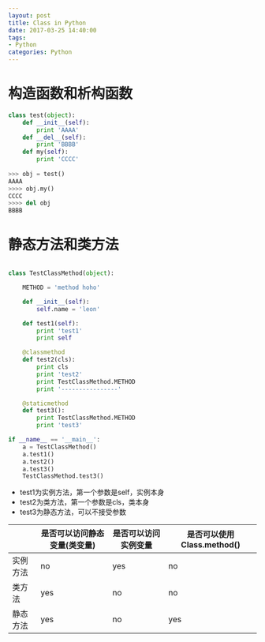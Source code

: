 ```yaml
---
layout: post
title: Class in Python
date: 2017-03-25 14:40:00
tags:
- Python
categories: Python
---
```


# 构造函数和析构函数

```python
class test(object):
    def __init__(self):
        print 'AAAA'
    def __del__(self):
        print 'BBBB'
    def my(self):
        print 'CCCC'
        
>>> obj = test()
AAAA
>>>> obj.my()
CCCC
>>>> del obj
BBBB
```



# 静态方法和类方法
```python

class TestClassMethod(object):

    METHOD = 'method hoho'

    def __init__(self):
        self.name = 'leon'

    def test1(self):
        print 'test1'
        print self

    @classmethod
    def test2(cls):
        print cls
        print 'test2'
        print TestClassMethod.METHOD
        print '----------------'

    @staticmethod
    def test3():
        print TestClassMethod.METHOD
        print 'test3'

if __name__ == '__main__':
    a = TestClassMethod()
    a.test1()
    a.test2()
    a.test3()
    TestClassMethod.test3()

```

* test1为实例方法，第一个参数是self，实例本身                
* test2为类方法，第一个参数是cls，类本身         
* test3为静态方法，可以不接受参数          


|             |    是否可以访问静态变量(类变量)     |    是否可以访问实例变量    |    是否可以使用Class.method()     |
| ----------- | ------------------------------- | ---------------------- | ------------------------------- |
|   实例方法   |       no                        |     yes                 |  no                             |
|   类方法     |       yes                       |     no                 |  no                             |
|   静态方法    |       yes                       |     no                 |  yes                             |
